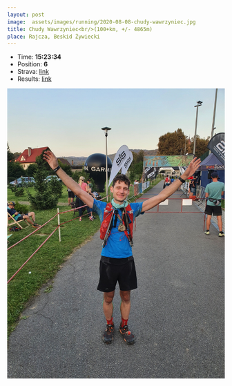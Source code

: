 ```yaml
---
layout: post
image:  assets/images/running/2020-08-08-chudy-wawrzyniec.jpg
title: Chudy Wawrzyniec<br/>(100+km, +/- 4865m)
place: Rajcza, Beskid Żywiecki
---
```


- Time: **15:23:34**
- Position: **6**
- Strava: [link](https://www.strava.com/activities/3887290928)
- Results: [link](/assets/images/running/2020-08-08-chudy-wawrzyniec-results.pdf)

![Me](/assets/images/running/2020-08-08-chudy-wawrzyniec-me.jpg)

